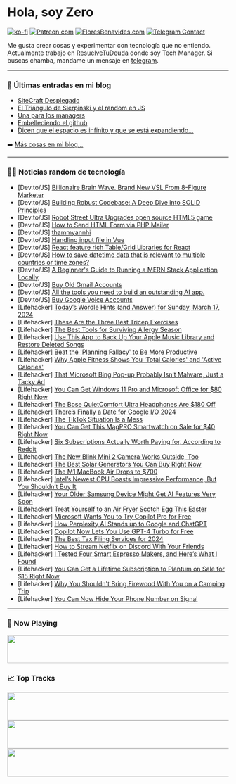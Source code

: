 # Hola, soy Zero

[![ko-fi](https://ko-fi.com/img/githubbutton_sm.svg)](https://ko-fi.com/J3J4N0LUK)
[![Patreon.com](https://img.shields.io/endpoint.svg?url=https%3A%2F%2Fshieldsio-patreon.vercel.app%2Fapi%3Fusername%3Dzerodragon%26type%3Dpatrons&style=for-the-badge)](https://patreon.com/zerodragon)
[![FloresBenavides.com](https://img.shields.io/website?down_message=oops&label=MiBlog&style=for-the-badge&up_message=online&url=https%3A%2F%2Ffloresbenavides.com)](https://floresbenavides.com)
[![Telegram Contact](https://img.shields.io/badge/escr%C3%ADbeme-ZeroDragon-%2326A5E4?style=for-the-badge&logo=telegram)](https://t.me/zerodragon)

Me gusta crear cosas y experimentar con tecnología que no entiendo.
Actualmente trabajo en [ResuelveTuDeuda](http://github.com/resuelve) donde soy Tech Manager.
Si buscas chamba, mandame un mensaje en [telegram](https://t.me/zerodragon).

---

### 📕 Últimas entradas en mi blog
<!-- BLOG-POST-LIST:START -->
- [SiteCraft Desplegado](https://floresbenavides.com/sitecraft-desplegado/)
- [El Triángulo de Sierpinski y el random en JS](https://floresbenavides.com/el-triangulo-de-sierpinski-y-el-random-en-js/)
- [Una para los managers](https://floresbenavides.com/una-para-los-managers/)
- [Embelleciendo el github](https://floresbenavides.com/embelleciendo-el-github/)
- [Dicen que el espacio es infinito y que se está expandiendo…](https://floresbenavides.com/dicen-que-el-espacio-es-infinito-y-que-se-esta-expandiendo/)
<!-- BLOG-POST-LIST:END -->

➡️ [Más cosas en mi blog...](https://floresbenavides.com)

---

### 👨‍💻 Noticias random de tecnología
<!-- TECH-POSTS:START -->
- [Dev.to/JS] [Billionaire Brain Wave. Brand New VSL From 8-Figure Marketer](https://dev.to/samarasinghe/billionaire-brain-wave-brand-new-vsl-from-8-figure-marketer-h8g)
- [Dev.to/JS] [Building Robust Codebase: A Deep Dive into SOLID Principles](https://dev.to/samidev/building-robust-codebase-a-deep-dive-into-solid-principles-2o5g)
- [Dev.to/JS] [Robot Street Ultra Upgrades open source HTML5 game](https://dev.to/webgameguy/robot-street-ultra-upgrades-open-source-html5-game-14kg)
- [Dev.to/JS] [How to Send HTML Form via PHP Mailer](https://dev.to/hmawebdesign/how-to-send-html-form-via-php-mailer-4mf9)
- [Dev.to/JS] [thammyannhi](https://dev.to/thammyannhi/thammyannhi-2oip)
- [Dev.to/JS] [Handling input file in Vue](https://dev.to/shunnnet/handle-input-file-in-vue-51je)
- [Dev.to/JS] [React feature rich Table/Grid Libraries for React](https://dev.to/sharmaprash/react-feature-rich-tablegrid-libraries-for-react-4j2m)
- [Dev.to/JS] [How to save datetime data that is relevant to multiple countries or time zones?](https://dev.to/linhvuquach/how-to-save-datetime-data-that-is-relevant-to-multiple-countries-or-time-zones-54io)
- [Dev.to/JS] [A Beginner&#39;s Guide to Running a MERN Stack Application Locally](https://dev.to/rohitashsingh89/a-beginners-guide-to-running-a-mern-stack-application-locally-59o0)
- [Dev.to/JS] [Buy Old Gmail Accounts](https://dev.to/barrettkeaton423/buy-old-gmail-accounts-i8d)
- [Dev.to/JS] [All the tools you need to build an outstanding AI app.](https://dev.to/aditya_raj_1010/all-the-tools-you-need-to-build-an-outstanding-ai-app-1n62)
- [Dev.to/JS] [Buy Google Voice Accounts](https://dev.to/barrettkeaton423/buy-google-voice-accounts-461f)
- [Lifehacker] [Today’s Wordle Hints &lpar;and Answer&rpar; for Sunday, March 17, 2024](https://lifehacker.com/entertainment/wordle-hint-answer-today)
- [Lifehacker] [These Are the Three Best Tricep Exercises](https://lifehacker.com/health/best-tricep-exercises)
- [Lifehacker] [The Best Tools for Surviving Allergy Season](https://lifehacker.com/home/best-tools-for-surviving-allergy-season)
- [Lifehacker] [Use This App to Back Up Your Apple Music Library and Restore Deleted Songs](https://lifehacker.com/tech/hezel-app-back-up-apple-music)
- [Lifehacker] [Beat the &#39;Planning Fallacy&#39; to Be More Productive](https://lifehacker.com/work/beat-the-planning-fallacy-to-be-more-productive)
- [Lifehacker] [Why Apple Fitness Shows You &#39;Total Calories&#39; and &#39;Active Calories&#39;](https://lifehacker.com/health/active-calories-versus-total-calories)
- [Lifehacker] [That Microsoft Bing Pop-up Probably Isn’t Malware, Just a Tacky Ad](https://lifehacker.com/tech/microsoft-bing-pop-up-probably-isnt-malware)
- [Lifehacker] [You Can Get Windows 11 Pro and Microsoft Office for $80 Right Now](https://lifehacker.com/tech/windows-11-pro-microsoft-office-sale)
- [Lifehacker] [The Bose QuietComfort Ultra Headphones Are $180 Off](https://lifehacker.com/tech/bose-quietcomfort-ultra-headphones-sale)
- [Lifehacker] [There’s Finally a Date for Google I/O 2024](https://lifehacker.com/tech/google-io-2024-announced)
- [Lifehacker] [The TikTok Situation Is a Mess](https://lifehacker.com/tech/the-tiktok-situation-is-a-mess)
- [Lifehacker] [You Can Get This MagPRO Smartwatch on Sale for $40 Right Now](https://lifehacker.com/tech/magpro-smartwatch-sale)
- [Lifehacker] [Six Subscriptions Actually Worth Paying for, According to Reddit](https://lifehacker.com/tech/subscriptions-worth-paying-for-according-to-reddit)
- [Lifehacker] [The New Blink Mini 2 Camera Works Outside, Too](https://lifehacker.com/tech/amazons-new-blink-mini-2-overview)
- [Lifehacker] [The Best Solar Generators You Can Buy Right Now](https://lifehacker.com/home/the-best-solar-generators-for-every-use)
- [Lifehacker] [The M1 MacBook Air Drops to $700](https://lifehacker.com/tech/m1-macbook-air-deal)
- [Lifehacker] [Intel’s Newest CPU Boasts Impressive Performance, But You Shouldn’t Buy It](https://lifehacker.com/tech/intel-core-i9-14900ks-impressive-but-you-shouldnt-buy)
- [Lifehacker] [Your Older Samsung Device Might Get AI Features Very Soon](https://lifehacker.com/tech/older-samsung-devices-getting-ai-features-soon)
- [Lifehacker] [Treat Yourself to an Air Fryer Scotch Egg This Easter](https://lifehacker.com/food-drink/air-fryer-scotch-egg-recipe)
- [Lifehacker] [Microsoft Wants You to Try Copilot Pro for Free](https://lifehacker.com/tech/microsoft-copilot-pro-one-month-free-trial)
- [Lifehacker] [How Perplexity AI Stands up to Google and ChatGPT](https://lifehacker.com/tech/perplexity-ai-versus-google-and-chatgpt)
- [Lifehacker] [Copilot Now Lets You Use GPT-4 Turbo for Free](https://lifehacker.com/tech/copilot-now-lets-you-use-gpt-4-turbo-for-free)
- [Lifehacker] [The Best Tax Filing Services for 2024](https://lifehacker.com/money/best-tax-filing-services)
- [Lifehacker] [How to Stream Netflix on Discord With Your Friends](https://lifehacker.com/entertainment/how-to-stream-netflix-on-discord)
- [Lifehacker] [I Tested Four Smart Espresso Makers, and Here’s What I Found](https://lifehacker.com/tech/smart-espresso-maker-review-roundup)
- [Lifehacker] [You Can Get a Lifetime Subscription to Plantum on Sale for $15 Right Now](https://lifehacker.com/home/plantum-sale)
- [Lifehacker] [Why You Shouldn&#39;t Bring Firewood With You on a Camping Trip](https://lifehacker.com/science/why-you-shouldnt-bring-firewood-with-you)
- [Lifehacker] [You Can Now Hide Your Phone Number on Signal](https://lifehacker.com/tech/how-to-hide-your-phone-number-on-signal)<!-- TECH-POSTS:END -->

---

### 🎵 Now Playing
<a href="https://spotify-now-playing-dun.vercel.app/now-playing?open"><img src="https://spotify-now-playing-dun.vercel.app/now-playing" width="540" height="64"></a>

### 📈 Top Tracks
<a href="https://spotify-now-playing-dun.vercel.app/top-tracks?i=1&open"><img src="https://spotify-now-playing-dun.vercel.app/top-tracks?i=1" width="540" height="64"></a>
<a href="https://spotify-now-playing-dun.vercel.app/top-tracks?i=2&open"><img src="https://spotify-now-playing-dun.vercel.app/top-tracks?i=2" width="540" height="64"></a>
<a href="https://spotify-now-playing-dun.vercel.app/top-tracks?i=3&open"><img src="https://spotify-now-playing-dun.vercel.app/top-tracks?i=3" width="540" height="64"></a>
